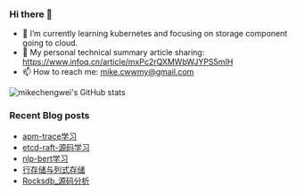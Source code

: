 ### Hi there 👋

<!--
**mikechengwei/mikechengwei** is a ✨ _special_ ✨ repository because its `README.md` (this file) appears on your GitHub profile.

Here are some ideas to get you started:

- 🔭 I’m currently working on ...
- 🌱 I’m currently learning ...
- 👯 I’m looking to collaborate on ...
- 🤔 I’m looking for help with ...
- 💬 Ask me about ...
- 📫 How to reach me: ...
- 😄 Pronouns: ...
- ⚡ Fun fact: ...
-->

- 🌱 I’m currently learning kubernetes and focusing on storage component going to cloud.
- 🔭 My personal technical summary article sharing: https://www.infoq.cn/article/mxPc2rQXMWbWJYPS5mIH
- 📫 How to reach me: mike.cwwmy@gmail.com

![mikechengwei's GitHub stats](https://github-readme-stats-sigma-five.vercel.app/api?username=mikechengwei&show_icons=true&bg_color=00000000)

### Recent Blog posts
<!-- BLOG-POST-LIST:START -->
- [apm-trace学习](http://mikechengwei.github.io/2023/01/18/apm-trace%E5%AD%A6%E4%B9%A0/)
- [etcd-raft-源码学习](http://mikechengwei.github.io/2023/01/14/etcd-raft-%E6%BA%90%E7%A0%81%E5%AD%A6%E4%B9%A0/)
- [nlp-bert学习](http://mikechengwei.github.io/2022/11/09/nlp-bert%E5%AD%A6%E4%B9%A0/)
- [行存储与列式存储](http://mikechengwei.github.io/2022/11/04/%E4%BB%80%E4%B9%88%E6%98%AF%E5%88%97%E5%BC%8F%E5%AD%98%E5%82%A8/)
- [Rocksdb_源码分析](http://mikechengwei.github.io/2022/09/05/Rocksdb-%E6%BA%90%E7%A0%81%E5%88%86%E6%9E%90/)
<!-- BLOG-POST-LIST:END -->
